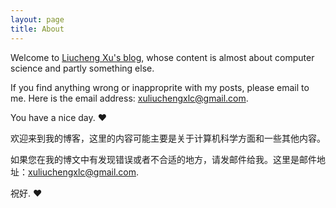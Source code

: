 ```yaml
---
layout: page
title: About
---
```


Welcome to [Liucheng Xu's blog](http://xuliuchengxlc.github.io), whose content is almost about computer science and partly something else.

If you find anything wrong or inapproprite with my posts, please email to me. Here is the email address: xuliuchengxlc@gmail.com.

You have a nice day. ♥

欢迎来到我的博客，这里的内容可能主要是关于计算机科学方面和一些其他内容。

如果您在我的博文中有发现错误或者不合适的地方，请发邮件给我。这里是邮件地址：xuliuchengxlc@gmail.com.

祝好. ♥
